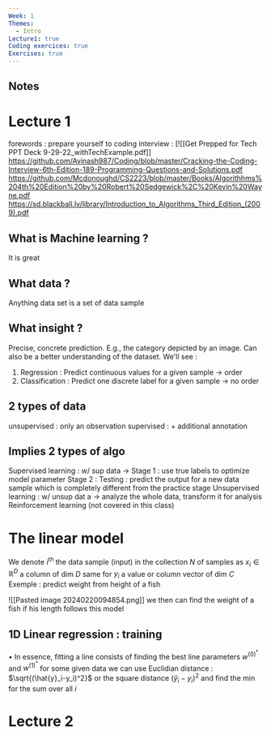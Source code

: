 ```yaml
---
Week: 1
Themes:
  - Intro
Lecture1: true
Coding exercices: true
Exercises: true
---
```


## Notes

  

# Lecture 1

forewords : prepare yourself to coding interview : [![[Get Prepped for Tech PPT Deck 9-29-22_withTechExample.pdf]]
https://github.com/Avinash987/Coding/blob/master/Cracking-the-Coding-Interview-6th-Edition-189-Programming-Questions-and-Solutions.pdf
https://github.com/Mcdonoughd/CS2223/blob/master/Books/Algorithhms%204th%20Edition%20by%20Robert%20Sedgewick%2C%20Kevin%20Wayne.pdf
https://sd.blackball.lv/library/Introduction_to_Algorithms_Third_Edition_(2009).pdf
## What is Machine learning ? 
It is great
## What data  ?
Anything
data set is a set of data sample
## What insight ? 
Precise, concrete prediction. E.g., the category depicted by an image. Can also be a better understanding of the dataset. 
We'll see :
1. Regression : Predict continuous values for a given sample  -> order 
2. Classification :  Predict one discrete label for a given sample -> no order
## 2 types of data 
unsupervised :  only an observation 
supervised : + additional annotation
## Implies 2 types of algo 
Supervised learning : w/ sup data -> 
 Stage 1 : use true labels to optimize model parameter
 Stage 2 : Testing : predict the output for a new data sample which is completely different from the practice stage 
Unsupervised learning : w/ unsup dat a -> analyze the whole data, transform it for analysis
Reinforcement learning (not covered in this class)

# The linear model 
We denote $i^{th}$ the data sample (input) in the collection $N$  of samples as $x_i \in \mathbb{R}^D$ a column of dim $D$  same for $y_i$ a value or column vector of dim $C$
Exemple : predict weight from height of a fish 

![[Pasted image 20240220094854.png]]
we then can find the weight of a fish if his length follows this model

## 1D Linear regression : training 
• In essence, fitting a line consists of finding the best line parameters $w^{(0)^*}$ and $w^{(1)^*}$ for some given data
we can use Euclidian distance : $\sqrt{(\hat{y}_i-y_i)^2}$  or the square distance $(\hat{y}_i-y_i)^2$ and find the min for the sum over all $i$ 





 









# Lecture 2





